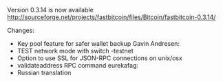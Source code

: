 Version 0.3.14 is now available
http://sourceforge.net/projects/fastbitcoin/files/Bitcoin/fastbitcoin-0.3.14/

Changes:
* Key pool feature for safer wallet backup
Gavin Andresen:
* TEST network mode with switch -testnet
* Option to use SSL for JSON-RPC connections on unix/osx
* validateaddress RPC command
eurekafag:
* Russian translation
